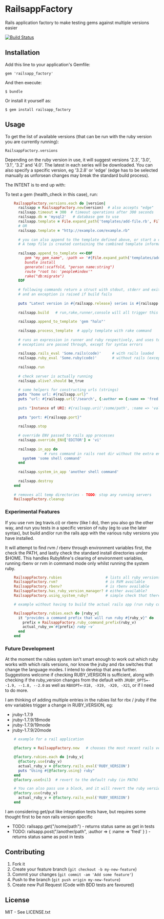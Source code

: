 # RailsappFactory

Rails application factory to make testing gems against multiple versions easier

[![Build Status](https://travis-ci.org/ianheggie/railsapp_factory.png)](https://travis-ci.org/ianheggie/railsapp_factory)

## Installation

Add this line to your application's Gemfile:

    gem 'railsapp_factory'

And then execute:

    $ bundle

Or install it yourself as:

    $ gem install railsapp_factory

## Usage

To get the list of available versions (that can be run with the ruby version you are currently running):

    RailsappFactory.versions

Depending on the ruby version in use, it will suggest versions '2.3', '3.0', '3.1', '3.2' and '4.0'. The latest in each series will be downloaded. You can also specify a specific version, eg '3.2.8' or 'edge' (edge has to be selected manually as unforsean changes may break the standard build process).

The INTENT is to end up with:

To test a gem (health_check in this case), run:
```ruby
    RailsappFactory.versions.each do |version|
      railsapp = RailsappFactory.new(version)  # also accepts "edge"
      railsapp.timeout = 300  # timeout operations after 300 seconds
      railsapp.db = 'mysql2'   # database gem to use
      railsapp.template = File.expand_path('templates/add-file.rb', File.dirname(__FILE__)) # ie full path name
      # OR
      railsapp.template = "http://example.com/example.rb"
 
      # you can also append to the template defined above, or start a custom template from scratch by using append_to_template
      # A temp file is created containing the combined template information
 
      railsapp.append_to_template <<-EOF
         gem "my_gem_name", :path => '#{File.expand_path('templates/add-file.rb', '..')}'
         bundle install
         generate(:scaffold, "person name:string")
         route "root to: 'people#index'"
         rake("db:migrate")
      EOF
 
      # following commands return a struct with stdout, stderr and exit_status
      # and an exception is raised if build fails
 
      puts "Latest version in #{railsapp.release} series is #{railsapp.version}"
 
      railsapp.build   # run,rake,runner,console will all trigger this if you forget
 
      railsapp.append_to_template 'gem "halo"'
 
      railsapp.process_template  # apply template with rake command
 
      # runs an expression in runner and ruby respectively, and uses to_json to return the result.
      # exceptions are passed through, except for syntax errors
 
      railsapp.rails_eval 'Some.rails(code)'     # with rails loaded
      railsapp.ruby_eval 'Some.ruby(code)'       # without rails (except for 2.3* which requires rails to pass results back)
 
      railsapp.run
 
      # check server is actually running
      railsapp.alive?.should be_true
 
      # some helpers for constructing urls (strings)
      puts "home url: #{railsapp.url}"
      puts "url: #{railsapp.url('/search', {:author => {:name => 'fred'}})"
 
      puts "Instance of URI: #{railsapp.uri('/some/path', :name => 'value')}"
 
      puts "port: #{railsapp.port}"
 
      railsapp.stop
 
      # override ENV passed to rails app processes
      railsapp.override_ENV['EDITOR'] = 'vi'
 
      railsapp.in_app do
                  # runs command in rails root dir without the extra environment variables bundler exec sets"
        system 'some shell command'
      end
 
      railsapp.system_in_app 'another shell command'
 
      railsapp.destroy
    end
 
    # removes all temp directories - TODO: stop any running servers
    RailsappFactory.cleanup
```

### Experimental Features

If you use rvm (eg travis.ci) or rbenv (like I do), then you also go the other way,
and run you tests in a specific version of ruby (eg to use the later syntax), but build and/or run the rails app
with the various ruby versions you have installed.

It will attempt to find rvm / rbenv through environment variables first, the check the PATH, and lastly check the standard install directories under $HOME.
This handles RubyMine's clearing of environment variables, running rbenv or rvm in command mode only whilst running the system ruby.
```ruby
    RailsappFactory.rubies                    # lists all ruby versions available (in the format the version manager prefers)
    RailsappFactory.rvm?                      # is RVM available
    RailsappFactory.rbenv?                    # is rbenv available
    RailsappFactory.has_ruby_version_manager? # either available?
    RailsappFactory.using_system_ruby?        # simple check that there are no rvm or rbenv specific directories in PATH

    # example without having to build the actual rails app (run ruby commands)

    RailsappFactory.rubies.each do |ruby_v|
      it "provides a command prefix that will run ruby #{ruby_v}" do
        prefix = RailsappFactory.ruby_command_prefix(ruby_v)
        actual_ruby_v=`#{prefix} ruby -v`
      end
    end
```
### Future Development

At the moment the rubies system isn't smart enough to work out which ruby works with which rails versions,
nor know the jruby and rbx switches that change the language modes. I intend to develop that area further.
Suggestions welcome if checking RUBY_VERSION is sufficient, along with checking if the ruby_version changes
from the default with `JRUBY_OPTS=--1.9, --1.8, --2.0` as well as `RBXOPT=-X18, -X19, -X20, -X21`,
or if I need to do more.

I am thinking of adding multiple entries in the rubies list for rbx / jruby if the env variables trigger a change in
RUBY_VERSION, eg:
* jruby-1.7.9
* jruby-1.7.9/18mode
* jruby-1.7.9/19mode
* jruby-1.7.9/20mode

```ruby
    # example for a rail application

    @factory = RailsappFactory.new   # chooses the most recent rails version compatible with RUBY_VERSION

    @factory.rubies.each do |ruby_v|
      @factory.use(ruby_v)
      actual_ruby_v = @factory.rails_eval('RUBY_VERSION')
      puts "Using #{@factory.using} ruby"
    end
    @factory.use(nil)  # revert to the default ruby (in PATH)

    # You can also pass use a block, and it will revert the ruby version afterwards
    @factory.use(ruby_v)
      actual_ruby_v = @factory.rails_eval('RUBY_VERSION')
    end
```

I am considering get/put like integration tests have, but requires some thought first to be non rails version specific

* TODO: railsapp.get("/some/path") - returns status same as get in tests
* TODO: railsapp.post("/another/path", :author => { :name => 'fred' } ) - returns status same as post in tests

## Contributing

1. Fork it
2. Create your feature branch (`git checkout -b my-new-feature`)
3. Commit your changes (`git commit -am 'Add some feature'`)
4. Push to the branch (`git push origin my-new-feature`)
5. Create new Pull Request (Code with BDD tests are favoured)

## License

MIT - See LICENSE.txt
